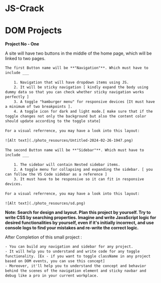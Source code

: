 # JS-Crack

# DOM Projects

**Project No - One**

 A site will have two buttons in the middle of the home page, which will be linked to two pages.

    The first Button name will be **"Navigation"**. Which must have to include ___

        1. Navigation that will have dropdown items using JS.
        2. It will be sticky navigation [ kindly expand the body using dummy data so that you can check whether sticky navigation works perfectly ]
        3. A toggle "hamburger menu" for responsive devices [It must have a minimum of two breakpoints ].
        4. A toggle icon for dark and light mode.[ make sure that if the toggle changes not only the background but also the content color should update according to the toggle state]

    For a visual referrence, you may have a look into this layout:

    ![Alt text](./photo_resources/Untitled-2024-02-26-1947.png)

    The second Button name will be **"Sidebar"**. Which must have to include ___

        1. The sidebar will contain Nested sidebar items.
        2. A toggle menu for collapsing and expanding the sidebar. [ you can follow the VS Code sidebar as a reference ]
        3. It must have to be responsive so it can fit in responsive devices.

    For a visual referrence, you may have a look into this layout:

    ![Alt text](./photo_resources/sd.png)

**Note: Search for design and layout. Plan this project by yourself. Try to write CSS by searching properties. Imagine and write JavaScript logic for desired functionalities by yourself, even if it's initially incorrect, and use console logs to find your mistakes and re-write the correct logic.**

 After Completion of this small project :

    - You can build any navigation and sidebar for any project.
    - It will help you to understand and write code for any toggle functionality. [Ex - if you want to toggle className in any project based on DOM events, you can use this concept]
    - Moreover, it'll help you to understand the concept and behavior behind the scenes of the navigation element and sticky navbar and debug like a pro in your current workplace.
